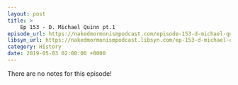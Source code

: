 ```yaml
---
layout: post
title: >
    Ep 153 - D. Michael Quinn pt.1
episode_url: https://nakedmormonismpodcast.com/episode-153-d-michael-quinn-pt-1/
libsyn_url: https://nakedmormonismpodcast.libsyn.com/ep-153-d-michael-quinn-pt1
category: History
date: 2019-05-03 02:00:00 +0000
---
```


There are no notes for this episode!

